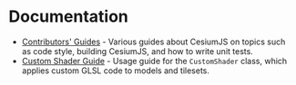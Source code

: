 # Documentation

- [Contributors' Guides](Contributors/README.md) - Various guides about CesiumJS on topics such as code style, building CesiumJS, and how to write unit tests.
- [Custom Shader Guide](CustomShaderGuide/README.md) - Usage guide for the `CustomShader` class, which applies custom GLSL code to models and tilesets.

